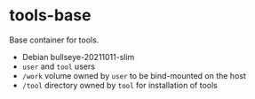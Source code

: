 # tools-base

Base container for tools.

 * Debian bullseye-20211011-slim
 * `user` and `tool` users
 * `/work` volume owned by `user` to be bind-mounted on the host
 * `/tool` directory owned by `tool` for installation of tools
